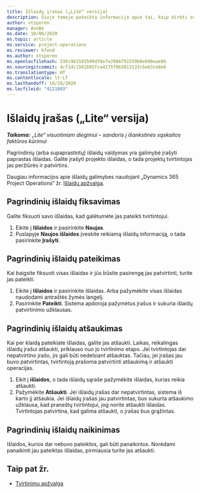 ```yaml
---
title: Išlaidų įrašas („Lite“ versija)
description: Šioje temoje pateikta informacija apie tai, kaip dirbti su išlaidų įrašu „Lite“ visuotiniame diegime.
author: stsporen
manager: AnnBe
ms.date: 10/06/2020
ms.topic: article
ms.service: project-operations
ms.reviewer: kfend
ms.author: stsporen
ms.openlocfilehash: 536c961593599df8e7e2986f92259b0e690eae8b
ms.sourcegitcommit: 4cf1dc1561b92fca4175f0b3813133c5e63ce8e6
ms.translationtype: HT
ms.contentlocale: lt-LT
ms.lasthandoff: 10/28/2020
ms.locfileid: "4121093"
---
```

# <a name="expense-entry-lite"></a>Išlaidų įrašas („Lite“ versija)

_**Taikoma:** „Lite“ visuotiniam diegimui – sandoris į išankstinės sąskaitos faktūros kūrimui_

Pagrindinių (arba supaprastintų) išlaidų valdymas yra galimybė įrašyti paprastas išlaidas. Galite įrašyti projekto išlaidas, o tada projektų tvirtintojas jas peržiūrės ir patvirtins.

Daugiau informacijos apie išlaidų galimybes naudojant „Dynamics 365 Project Operations“ žr. [Išlaidų apžvalga](expense-overview.md).

## <a name="capture-a-basic-expense"></a>Pagrindinių išlaidų fiksavimas

Galite fiksuoti savo išlaidas, kad galėtumėte jas pateikti tvirtintojui.

1. Eikite į **Išlaidos** ir pasirinkite **Naujas**.
2. Puslapyje **Naujos išlaidos** įveskite reikiamą išlaidų informaciją, o tada pasirinkite **Įrašyti**.

## <a name="submit-a-basic-expense"></a>Pagrindinių išlaidų pateikimas

Kai baigsite fiksuoti visas išlaidas ir jūs būsite pasirengę jas patvirtinti, turite jas pateikti.

1. Eikite į **Išlaidos** ir pasirinkite išlaidas. Arba pažymėkite visas išlaidas naudodami antraštės žymės langelį.
2. Pasirinkite **Pateikti**. Sistema apdoroja pažymėtus įrašus ir sukuria išlaidų patvirtinimo užklausas.

## <a name="recall-a-basic-expense"></a>Pagrindinių išlaidų atšaukimas

Kai per klaidą pateikiate išlaidas, galite jas atšaukti. Laikas, reikalingas išlaidų įrašui atšaukti, priklauso nuo jo tvirtinimo etapo.  Jei tvirtintojas dar nepatvirtino įrašo, jis gali būti nedelsiant atšauktas. Tačiau, jei įrašas jau buvo patvirtintas, tvirtintoją prašoma patvirtinti atšaukimą ir atšaukti operacijas.

1. Eikit į **išlaidos**, o tada išlaidų sąraše pažymėkite išlaidas, kurias reikia atšaukti.
2. Pažymėkite **Atšaukti**. Jei išlaidų įrašas dar nepatvirtintas, sistema iš karto jį atšaukia. Jei išlaidų įrašas jau patvirtintas, bus sukurta atšaukimo užklausa, kad praneštų tvirtintojui, jog norite atšaukti išlaidas. Tvirtintojas patvirtina, kad galima atšaukti, o įrašas bus grąžintas.

## <a name="delete-a-basic-expense"></a>Pagrindinių išlaidų naikinimas

Išlaidos, kurios dar nebuvo pateiktos, gali būti panaikintos. Norėdami panaikinti jau pateiktas išlaidas, pirmiausia turite jas atšaukti.

## <a name="see-also"></a>Taip pat žr.

- [Tvirtinimų apžvalga](../approvals/approvals-overview.md)
